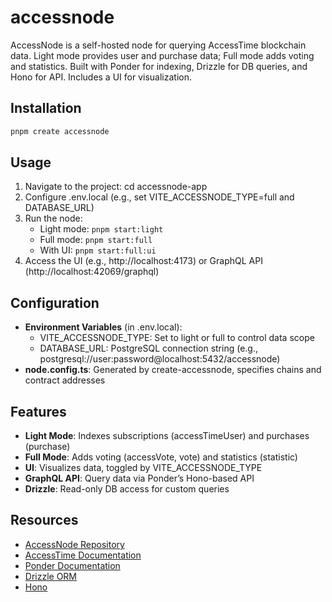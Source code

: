 # accessnode

AccessNode is a self-hosted node for querying AccessTime blockchain data. Light mode provides user and purchase data; Full mode adds voting and statistics. Built with Ponder for indexing, Drizzle for DB queries, and Hono for API. Includes a UI for visualization.

## Installation

```bash
pnpm create accessnode
```

## Usage

1. Navigate to the project: cd accessnode-app
2. Configure .env.local (e.g., set VITE_ACCESSNODE_TYPE=full and DATABASE_URL)
3. Run the node:
    - Light mode: `pnpm start:light`
    - Full mode: `pnpm start:full`
    - With UI: `pnpm start:full:ui`
4. Access the UI (e.g., http://localhost:4173) or GraphQL API (http://localhost:42069/graphql)

## Configuration

- **Environment Variables** (in .env.local):
    - VITE_ACCESSNODE_TYPE: Set to light or full to control data scope
    - DATABASE_URL: PostgreSQL connection string (e.g., postgresql://user:password@localhost:5432/accessnode)
- **node.config.ts**: Generated by create-accessnode, specifies chains and contract addresses

## Features

- **Light Mode**: Indexes subscriptions (accessTimeUser) and purchases (purchase)
- **Full Mode**: Adds voting (accessVote, vote) and statistics (statistic)
- **UI**: Visualizes data, toggled by VITE_ACCESSNODE_TYPE
- **GraphQL API**: Query data via Ponder’s Hono-based API
- **Drizzle**: Read-only DB access for custom queries

## Resources

- [AccessNode Repository](https://github.com/accesstimeio/accessnode)
- [AccessTime Documentation](https://docs.accesstime.io)
- [Ponder Documentation](https://ponder.sh)
- [Drizzle ORM](https://orm.drizzle.team)
- [Hono](https://hono.dev)